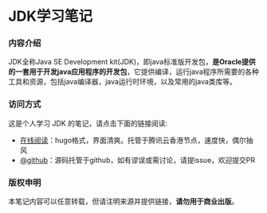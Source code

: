 # JDK学习笔记

### 内容介绍

JDK全称Java SE Development kit(JDK)，即java标准版开发包，**是Oracle提供的一套用于开发java应用程序的开发包**，它提供编译，运行java程序所需要的各种工具和资源，包括java编译器，java运行时环境，以及常用的java类库等。

### 访问方式

这是个人学习 JDK 的笔记，请点击下面的链接阅读:

- [在线阅读](https://skyao.io/learning-jdk/)：hugo格式，界面清爽。托管于腾讯云香港节点，速度快，偶尔抽风
- [@github](https://github.com/skyao/learning-jdk/)：源码托管于github，如有谬误或需讨论，请提issue，欢迎提交PR

### 版权申明

本笔记内容可以任意转载，但请注明来源并提供链接，**请勿用于商业出版**。

